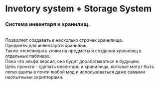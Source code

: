 # Invetory system + Storage System
<b><h3>Система инвентаря и хранилищ.</h3></b>
<br>Позволяет создавать в несколько строчек хранилища.
<br>Предметы для инвентаря и хранилищ.
<br>Также отслеживать клики на предметы и создания хранилищ в отдельных пабликах.
<br>Пока что альфа версия, она будет дорабатываться в будущем.
<br>Цель проекта - сделать инвентарь и хранилища, которые могут быть легко вшиты в почти любой мод и использоваться даже самыми неопытными скриптерами.

